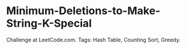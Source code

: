 # Minimum-Deletions-to-Make-String-K-Special
Challenge at LeetCode.com. Tags: Hash Table, Counting Sort, Greedy.

